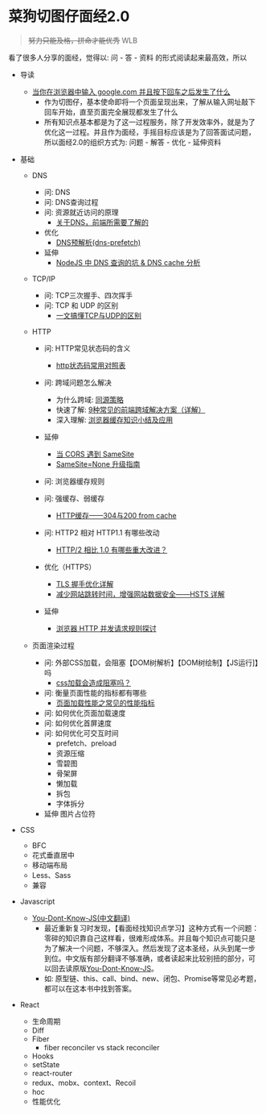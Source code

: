 # 菜狗切图仔面经2.0

> <del>努力只能及格，拼命才能优秀</del> WLB

看了很多人分享的面经，觉得以: 问 - 答 - 资料 的形式阅读起来最高效，所以

- 导读
    - [当你在浏览器中输入 google.com 并且按下回车之后发生了什么](https://github.com/alex/what-happens-when)
        - 作为切图仔，基本使命即将一个页面呈现出来，了解从输入网址敲下回车开始，直至页面完全展现都发生了什么
        - 所有知识点基本都是为了这一过程服务，除了开发效率外，就是为了优化这一过程。并且作为面经，手摇目标应该是为了回答面试问题，所以面经2.0的组织方式为:  问题 - 解答 - 优化 - 延伸资料

- 基础
    - DNS
        - 问: DNS
        - 问: DNS查询过程
        - 问: 资源就近访问的原理
            - [关于DNS，前端所需要了解的](https://www.jianshu.com/p/fd5dbd146ec8)
        - 优化
            - [DNS预解析(dns-prefetch)](https://www.jianshu.com/p/fd5dbd146ec8)
        - 延伸
            - [NodeJS 中 DNS 查询的坑 & DNS cache 分析](https://juejin.im/post/6844904149402779661)

    - TCP/IP
        - 问: TCP三次握手、四次挥手
        - 问: TCP 和 UDP 的区别
            - [一文搞懂TCP与UDP的区别](https://blog.fundebug.com/2019/03/22/differences-of-tcp-and-udp/)
            

    - HTTP
        - 问: HTTP常见状态码的含义
            - [http状态码常用对照表](http://tool.oschina.net/commons?type=5)
        - 问: 跨域问题怎么解决
            - 为什么跨域: [同源策略](https://www.ruanyifeng.com/blog/2016/04/same-origin-policy.html)
            - 快速了解: [9种常见的前端跨域解决方案（详解）](https://juejin.im/post/6844903882083024910)
            - 深入理解: [浏览器缓存知识小结及应用](https://www.cnblogs.com/lyzg/p/5125934.html?f=t)
        - 延伸
            - [当 CORS 遇到 SameSite](https://juejin.im/post/6844904095271288840)
            - [SameSite=None 升级指南](https://juejin.im/post/6844904096575537166)

        - 问: 浏览器缓存规则
        - 问: 强缓存、弱缓存
            - [HTTP缓存——304与200 from cache](http://www.wclimb.site/2018/03/06/HTTP%E7%BC%93%E5%AD%98%E2%80%94%E2%80%94304%E4%B8%8E200-from-cache/)
        - 问: HTTP2 相对 HTTP1.1 有哪些改动
            - [HTTP/2 相比 1.0 有哪些重大改进？](https://www.zhihu.com/question/34074946)
        - 优化（HTTPS）
            - [TLS 握手优化详解](https://imququ.com/post/optimize-tls-handshake.html#toc-4)
            - [减少网站跳转时间，增强网站数据安全——HSTS 详解](https://www.jianshu.com/p/5fa72a4689fc)

        - 延伸
            - [浏览器 HTTP 并发请求规则探讨](https://sanonz.github.io/2018/http-max-persistent-connections-per-server/)

    - 页面渲染过程
        - 问: 外部CSS加载，会阻塞【DOM树解析】【DOM树绘制】【JS运行]】吗
            - [css加载会造成阻塞吗？](https://juejin.im/post/6844903667733118983)
        - 问: 衡量页面性能的指标都有哪些
            - [页面加载性能之常见的性能指标](https://juejin.im/post/6856397971467010061)
        - 问: 如何优化页面加载速度
        - 问: 如何优化首屏速度
        - 问: 如何优化可交互时间
            - prefetch、preload
            - 资源压缩
            - 雪碧图
            - 骨架屏
            - 懒加载
            - 拆包
            - 字体拆分
        - 延伸
            图片占位符

- CSS
    - BFC
    - 花式垂直居中
    - 移动端布局
    - Less、Sass
    - 兼容

- Javascript
    - [You-Dont-Know-JS(中文翻译)](https://github.com/getify/You-Dont-Know-JS/blob/1ed-zh-CN/preface.md)
        - 最近重新复习时发现，【看面经找知识点学习】这种方式有一个问题：零碎的知识靠自己这样看，很难形成体系。并且每个知识点可能只是为了解决一个问题，不够深入。然后发现了这本圣经，从头到尾一步到位。中文版有部分翻译不够准确，或者读起来比较别扭的部分，可以回去读原版[You-Dont-Know-JS](https://github.com/getify/You-Dont-Know-JS)。
        - 如: 原型链、this、call、bind、new、闭包、Promise等常见必考题，都可以在这本书中找到答案。

- React
    - 生命周期
    - Diff
    - Fiber
        - fiber reconciler vs stack reconciler
    - Hooks
    - setState
    - react-router
    - redux、mobx、context、Recoil
    - hoc
    - 性能优化